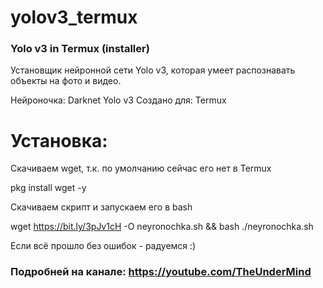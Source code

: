 # yolov3_termux
### Yolo v3 in Termux (installer) ###

Установщик нейронной сети Yolo v3, которая умеет распознавать объекты на фото и видео.

Нейроночка: Darknet Yolo v3
Создано для: Termux

# Установка:

Скачиваем wget, т.к. по умолчанию сейчас его нет в Termux 

pkg install wget -y 

Скачиваем скрипт и запускаем его в bash

wget https://bit.ly/3pJv1cH -O neyronochka.sh && bash ./neyronochka.sh


Если всё прошло без ошибок - радуемся :)


### Подробней на канале: https://youtube.com/TheUnderMind
